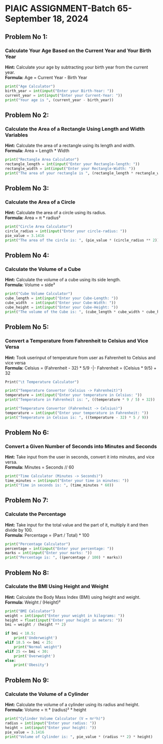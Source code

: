 # PIAIC ASSIGNMENT-Batch 65-September 18, 2024

## Problem No 1:  
### Calculate Your Age Based on the Current Year and Your Birth Year
**Hint:** Calculate your age by subtracting your birth year from the current year.  
**Formula:** Age = Current Year - Birth Year

```python
print("Age Calculator")
birth_year = int(input("Enter your Birth-Year: "))
current_year = int(input("Enter your Current-Year: "))
print("Your age is ", (current_year - birth_year))
```


## Problem No 2: 
### Calculate the Area of a Rectangle Using Length and Width Variables
**Hint:** Calculate the area of a rectangle using its length and width.  
**Formula:** Area = Length * Width

```python
print("Rectangle Area Calculator")
rectangle_length = int(input("Enter your Rectangle-length: "))
rectangle_width = int(input("Enter your Rectangle-Width: "))
print("The area of your rectangle is ", (rectangle_length * rectangle_width))
```


## Problem No 3: 
### Calculate the Area of a Circle
**Hint:** Calculate the area of a circle using its radius.  
**Formula:** Area = π * radius²

```python
print("Circle Area Calculator")
circle_radius = int(input("Enter your circle-radius: "))
pie_value = 3.1416
print("The area of the circle is: ", (pie_value * (circle_radius ** 2)))
```


## Problem No 4: 
### Calculate the Volume of a Cube
**Hint:** Calculate the volume of a cube using its side length.  
**Formula:** Volume = side³

```python
print("Cube Volume Calculator")
cube_length = int(input("Enter your Cube-Length: "))
cube_width  = int(input("Enter your Cube-Width: "))
cube_height = int(input("Enter your Cube-Height: "))
print("The volume of the Cube is: ", (cube_length * cube_width * cube_height))
```


## Problem No 5: 
### Convert a Temperature from Fahrenheit to Celsius and Vice Versa
**Hint:** Took userinput of temperature from user as Fahrenheit to Celsius and vice versa  
**Formula:** Celsius = (Fahrenheit - 32) * 5/9  -|-  Fahrenheit = (Celsius * 9/5) + 32

```python
Print("\t Temperature Calculator")

print("Temperature Convertor (Celsius -> Fahrenheit)")
temperature = int(input("Enter your temperature in Celsius: "))
print("Temperature in Fahrenheit is: ", ((temperature * 9 / 5) + 32))

print("Temperature Convertor (Fahrenheit -> Celsius)")
temperature = int(input("Enter your temperature in Fahrenheit: "))
print("Temperature in Celsius is: ", ((temperature - 32) * 5 / 9))
```


## Problem No 6: 
### Convert a Given Number of Seconds into Minutes and Seconds
**Hint:** Take input from the user in seconds, convert it into minutes, and vice versa.  
**Formula:** Minutes = Seconds // 60

```python
print("Time Calculator (Minutes -> Seconds)")
time_minutes = int(input("Enter your time in minutes: "))
print("Time in seconds is: ", (time_minutes * 60))
```


## Problem No 7: 
### Calculate the Percentage
**Hint:** Take input for the total value and the part of it, multiply it and then divide by 100.  
**Formula:** Percentage = (Part / Total) * 100


```python
print("Percentage Calculator")
percentage = int(input("Enter your percentage: "))
marks = int(input("Enter your marks: "))
print("Percentage is: ", ((percentage / 100) * marks))
```


## Problem No 8: 
### Calculate the BMI Using Height and Weight
**Hint:** Calculate the Body Mass Index (BMI) using height and weight.  
**Formula:** Weight / (Height)²

```python
print("BMI Calculator")
weight = int(input("Enter your weight in kilograms: "))
height = float(input("Enter your height in meters: "))
bmi = weight / (height ** 2)

if bmi < 18.5:
    print('Underweight')
elif 18.5 <= bmi < 25:
    print("Normal weight")
elif 25 <= bmi < 30:
    print('Overweight')
else:
    print('Obesity')
```


## Problem No 9: 
### Calculate the Volume of a Cylinder
**Hint:** Calculate the volume of a cylinder using its radius and height.  
**Formula:** Volume = π * (radius)² * height

```python
print("Cylinder Volume Calculator (V = πr²h)")
radius = int(input("Enter your radius: "))
height = int(input("Enter your height: "))
pie_value = 3.1416
print("Volume of Cylinder is: ", pie_value * (radius ** 2) * height)
```
